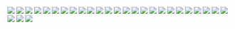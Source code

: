 ![](https://github.com/M-Mashreghi/Digital-Control-System/blob/main/Project/Photo%20report/final%20report_Page_03.png)
![](https://github.com/M-Mashreghi/Digital-Control-System/blob/main/Project/Photo%20report/final%20report_Page_04.png)
![](https://github.com/M-Mashreghi/Digital-Control-System/blob/main/Project/Photo%20report/final%20report_Page_05.png)
![](https://github.com/M-Mashreghi/Digital-Control-System/blob/main/Project/Photo%20report/final%20report_Page_06.png)
![](https://github.com/M-Mashreghi/Digital-Control-System/blob/main/Project/Photo%20report/final%20report_Page_07.png)
![](https://github.com/M-Mashreghi/Digital-Control-System/blob/main/Project/Photo%20report/final%20report_Page_08.png)
![](https://github.com/M-Mashreghi/Digital-Control-System/blob/main/Project/Photo%20report/final%20report_Page_09.png)
![](https://github.com/M-Mashreghi/Digital-Control-System/blob/main/Project/Photo%20report/final%20report_Page_10.png)
![](https://github.com/M-Mashreghi/Digital-Control-System/blob/main/Project/Photo%20report/final%20report_Page_11.png)
![](https://github.com/M-Mashreghi/Digital-Control-System/blob/main/Project/Photo%20report/final%20report_Page_12.png)
![](https://github.com/M-Mashreghi/Digital-Control-System/blob/main/Project/Photo%20report/final%20report_Page_13.png)
![](https://github.com/M-Mashreghi/Digital-Control-System/blob/main/Project/Photo%20report/final%20report_Page_14.png)
![](https://github.com/M-Mashreghi/Digital-Control-System/blob/main/Project/Photo%20report/final%20report_Page_15.png)
![](https://github.com/M-Mashreghi/Digital-Control-System/blob/main/Project/Photo%20report/final%20report_Page_16.png)
![](https://github.com/M-Mashreghi/Digital-Control-System/blob/main/Project/Photo%20report/final%20report_Page_17.png)
![](https://github.com/M-Mashreghi/Digital-Control-System/blob/main/Project/Photo%20report/final%20report_Page_18.png)
![](https://github.com/M-Mashreghi/Digital-Control-System/blob/main/Project/Photo%20report/final%20report_Page_19.png)
![](https://github.com/M-Mashreghi/Digital-Control-System/blob/main/Project/Photo%20report/final%20report_Page_20.png)
![](https://github.com/M-Mashreghi/Digital-Control-System/blob/main/Project/Photo%20report/final%20report_Page_21.png)
![](https://github.com/M-Mashreghi/Digital-Control-System/blob/main/Project/Photo%20report/final%20report_Page_22.png)
![](https://github.com/M-Mashreghi/Digital-Control-System/blob/main/Project/Photo%20report/final%20report_Page_23.png)
![](https://github.com/M-Mashreghi/Digital-Control-System/blob/main/Project/Photo%20report/final%20report_Page_24.png)
![](https://github.com/M-Mashreghi/Digital-Control-System/blob/main/Project/Photo%20report/final%20report_Page_25.png)
![](https://github.com/M-Mashreghi/Digital-Control-System/blob/main/Project/Photo%20report/final%20report_Page_26.png)
![](https://github.com/M-Mashreghi/Digital-Control-System/blob/main/Project/Photo%20report/final%20report_Page_27.png)
![](https://github.com/M-Mashreghi/Digital-Control-System/blob/main/Project/Photo%20report/final%20report_Page_28.png)
![](https://github.com/M-Mashreghi/Digital-Control-System/blob/main/Project/Photo%20report/final%20report_Page_29.png)
![](https://github.com/M-Mashreghi/Digital-Control-System/blob/main/Project/Photo%20report/final%20report_Page_30.png)
